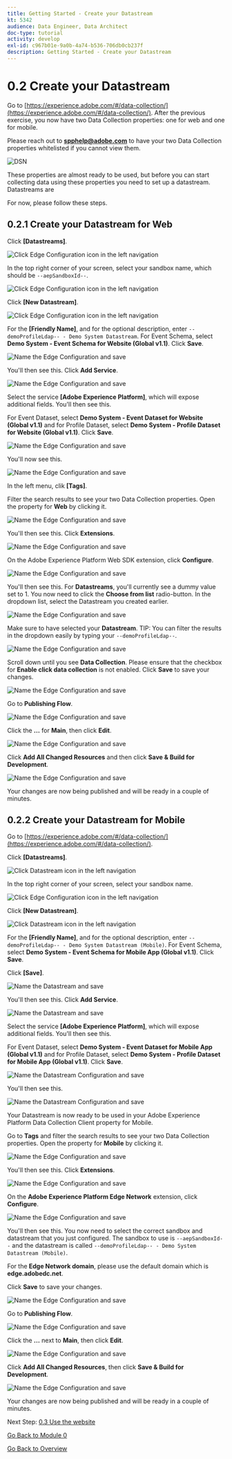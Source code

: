 ```yaml
---
title: Getting Started - Create your Datastream
kt: 5342
audience: Data Engineer, Data Architect
doc-type: tutorial
activity: develop
exl-id: c967b01e-9a0b-4a74-b536-706db0cb237f
description: Getting Started - Create your Datastream
---
```


# 0.2 Create your Datastream

Go to [https://experience.adobe.com/#/data-collection/](https://experience.adobe.com/#/data-collection/). After the previous exercise, you now have two Data Collection properties: one for web and one for mobile.

Please reach out to **spphelp@adobe.com** to have your two Data Collection properties whitelisted if you cannot view them.

![DSN](images/launchprop.png)

These properties are almost ready to be used, but before you can start collecting data using these properties you need to set up a datastream. Datastreams are

For now, please follow these steps.

## 0.2.1 Create your Datastream for Web

Click **\[Datastreams]**.

![Click Edge Configuration icon in the left navigation](images/edgeconfig1a.png)

In the top right corner of your screen, select your sandbox name, which should be `--aepSandboxId--`.

![Click Edge Configuration icon in the left navigation](images/edgeconfig1b.png)

Click **\[New Datastream]**.

![Click Edge Configuration icon in the left navigation](images/edgeconfig1.png)

For the **\[Friendly Name]**, and for the optional description, enter `--demoProfileLdap-- - Demo System Datastream`. For Event Schema, select **Demo System - Event Schema for Website (Global v1.1)**. Click **Save**.

![Name the Edge Configuration and save](images/edgeconfig2.png)

You'll then see this. Click **Add Service**.

![Name the Edge Configuration and save](images/edgeconfig3.png)

Select the service **\[Adobe Experience Platform]**, which will expose additional fields. You'll then see this.

For Event Dataset, select **Demo System - Event Dataset for Website (Global v1.1)** and for Profile Dataset, select **Demo System - Profile Dataset for Website (Global v1.1)**. Click **Save**.

![Name the Edge Configuration and save](images/edgeconfig4.png)

You'll now see this.

![Name the Edge Configuration and save](images/edgeconfig5.png)

In the left menu, clik **\[Tags]**.

Filter the search results to see your two Data Collection properties. Open the property for **Web** by clicking it.

![Name the Edge Configuration and save](images/edgeconfig10a.png)

You'll then see this. Click **Extensions**.

![Name the Edge Configuration and save](images/edgeconfig11.png)

On the Adobe Experience Platform Web SDK extension, click **Configure**.

![Name the Edge Configuration and save](images/edgeconfig12.png)

You'll then see this. For **Datastreams**, you'll currently see a dummy value set to 1. You now need to click the **Choose from list** radio-button. In the dropdown list, select the Datastream you created earlier.

![Name the Edge Configuration and save](images/edgeconfig13.png)

Make sure to have selected your **Datastream**. TIP: You can filter the results in the dropdown easily by typing your `--demoProfileLdap--`.

![Name the Edge Configuration and save](images/edgeconfig14.png)

Scroll down until you see **Data Collection**. Please ensure that the checkbox for **Enable click data collection** is not enabled. Click **Save** to save your changes.

![Name the Edge Configuration and save](images/edgeconfig14a.png)

Go to **Publishing Flow**.

![Name the Edge Configuration and save](images/edgeconfig15.png)

Click the **...** for **Main**, then click **Edit**.

![Name the Edge Configuration and save](images/edgeconfig16.png)

Click **Add All Changed Resources** and then click **Save & Build for Development**.

![Name the Edge Configuration and save](images/edgeconfig17.png)

Your changes are now being published and will be ready in a couple of minutes.

## 0.2.2 Create your Datastream for Mobile

Go to [https://experience.adobe.com/#/data-collection/](https://experience.adobe.com/#/data-collection/).

Click **\[Datastreams]**.

![Click Datastream icon in the left navigation](images/edgeconfig1a.png)

In the top right corner of your screen, select your sandbox name.

![Click Edge Configuration icon in the left navigation](images/edgeconfig1b.png)

Click **\[New Datastream]**.

![Click Datastream icon in the left navigation](images/edgeconfig1.png)

For the **\[Friendly Name]**, and for the optional description, enter `--demoProfileLdap-- - Demo System Datastream (Mobile)`. For Event Schema, select **Demo System - Event Schema for Mobile App (Global v1.1)**. Click **Save**.

Click **\[Save]**.

![Name the Datastream and save](images/edgeconfig2m.png)

You'll then see this. Click **Add Service**.

![Name the Datastream and save](images/edgeconfig3m.png)

Select the service **\[Adobe Experience Platform]**, which will expose additional fields. You'll then see this.

For Event Dataset, select **Demo System - Event Dataset for Mobile App (Global v1.1)** and for Profile Dataset, select **Demo System - Profile Dataset for Mobile App (Global v1.1)**. Click **Save**.

![Name the Datastream Configuration and save](images/edgeconfig4m.png)

You'll then see this.

![Name the Datastream Configuration and save](images/edgeconfig5m.png)

Your Datastream is now ready to be used in your Adobe Experience Platform Data Collection Client property for Mobile.

Go to **Tags** and filter the search results to see your two Data Collection properties. Open the property for **Mobile** by clicking it.

![Name the Edge Configuration and save](images/edgeconfig10am.png)

You'll then see this. Click **Extensions**.

![Name the Edge Configuration and save](images/edgeconfig11m.png)

On the **Adobe Experience Platform Edge Network** extension, click **Configure**.

![Name the Edge Configuration and save](images/edgeconfig12m.png)

You'll then see this. You now need to select the correct sandbox and datastream that you just configured. The sandbox to use is `--aepSandboxId--` and the datastream is called `--demoProfileLdap-- - Demo System Datastream (Mobile)`.

For the **Edge Network domain**, please use the default domain which is **edge.adobedc.net**.

Click **Save** to save your changes.

![Name the Edge Configuration and save](images/edgeconfig13m.png)

Go to **Publishing Flow**.

![Name the Edge Configuration and save](images/edgeconfig15m.png)

Click the **...** next to **Main**, then click **Edit**.

![Name the Edge Configuration and save](images/edgeconfig16m.png)

Click **Add All Changed Resources**, then click **Save & Build for Development**.

![Name the Edge Configuration and save](images/edgeconfig17m.png)

Your changes are now being published and will be ready in a couple of minutes.

Next Step: [0.3 Use the website](ex3.md)

[Go Back to Module 0](getting-started.md)

[Go Back to Overview](./)
